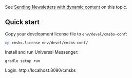 See [Sending Newsletters with dynamic content](https://pinutswiki.atlassian.net/wiki/x/TQB9W) on this topic.

## Quick start
Copy your development license file to `env/devel/cmsbs-conf`:
```bash
cp cmsbs.license env/devel/cmsbs-conf/
```

Install and run Universal Messenger:
```bash
gradle setup run
```

Login: http://localhost:8080/cmsbs
